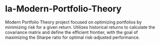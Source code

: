 # la-Modern-Portfolio-Theory
Modern Portfolio Theory project focused on optimizing portfolios by minimizing risk for a given return. Utilizes historical returns to calculate the covariance matrix and define the efficient frontier, with the goal of maximizing the Sharpe ratio for optimal risk-adjusted performance.
